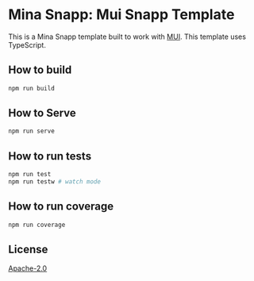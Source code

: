 # Mina Snapp: Mui Snapp Template

This is a Mina Snapp template built to work with [MUI](https://mui.com/). This template uses TypeScript.

## How to build

```sh
npm run build
```

## How to Serve

```sh
npm run serve
```

## How to run tests

```sh
npm run test
npm run testw # watch mode
```

## How to run coverage

```sh
npm run coverage
```

## License

[Apache-2.0](LICENSE)
